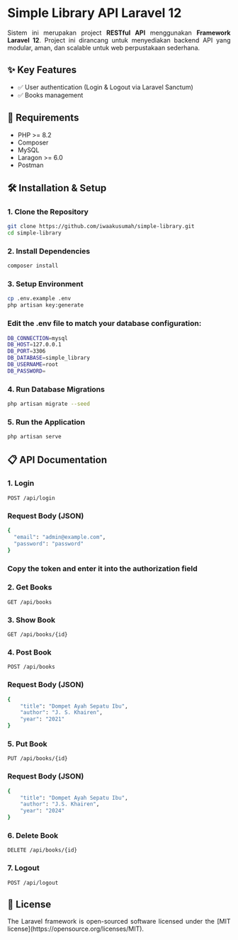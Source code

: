 # Simple Library API Laravel 12

<p style="text-align: justify;">
Sistem ini merupakan project <strong>RESTful API</strong> menggunakan <strong>Framework Laravel 12</strong>. Project ini dirancang untuk menyediakan backend API yang modular, aman, dan scalable untuk web perpustakaan sederhana.
</p>

## ✨ Key Features

- ✅ User authentication (Login & Logout via Laravel Sanctum)
- ✅ Books management

## 🚀 Requirements

- PHP >= 8.2
- Composer
- MySQL
- Laragon >= 6.0
- Postman

## 🛠️ Installation & Setup

### 1. Clone the Repository
```bash
git clone https://github.com/iwaakusumah/simple-library.git
cd simple-library
```

### 2. Install Dependencies
```bash
composer install
```

### 3. Setup Environment
```bash
cp .env.example .env
php artisan key:generate
```

### Edit the .env file to match your database configuration:
```bash
DB_CONNECTION=mysql
DB_HOST=127.0.0.1
DB_PORT=3306
DB_DATABASE=simple_library
DB_USERNAME=root
DB_PASSWORD=
```

### 4. Run Database Migrations
```bash
php artisan migrate --seed
```

### 5. Run the Application
```bash
php artisan serve
```

## 📋 API Documentation

### 1. Login
```http
POST /api/login
```

### Request Body (JSON)
```bash
{
  "email": "admin@example.com",
  "password": "password"
}
```

### Copy the token and enter it into the authorization field

### 2. Get Books
```http
GET /api/books
```

### 3. Show Book
```http
GET /api/books/{id}
```

### 4. Post Book
```http
POST /api/books
```

### Request Body (JSON)
```bash
{
    "title": "Dompet Ayah Sepatu Ibu",
    "author": "J. S. Khairen",
    "year": "2021"
}
```

### 5. Put Book
```http
PUT /api/books/{id}
```

### Request Body (JSON)
```bash
{
    "title": "Dompet Ayah Sepatu Ibu",
    "author": "J.S. Khairen",
    "year": "2024"
}
```

### 6. Delete Book
```http
DELETE /api/books/{id}
```

### 7. Logout
```http
POST /api/logout
```

## 📄 License
<p style="text-align: justify;">
The Laravel framework is open-sourced software licensed under the [MIT license](https://opensource.org/licenses/MIT).
</p>